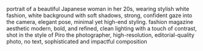 

portrait of a beautiful Japanese woman in her 20s, wearing stylish white fashion, white background with soft shadows, strong, confident gaze into the camera, 
elegant pose, minimal yet high-end styling. fashion magazine aesthetic modern, bold, and refined, clean lighting with a touch of contrast, shot in the style of Piro the photographer, 
high-resolution, editorial-quality photo, no text, sophisticated and impactful composition

